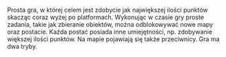Prosta gra, w której celem jest zdobycie jak największej ilości punktów skacząc coraz wyżej po platformach. Wykonując w czasie gry proste zadania, takie jak zbieranie obiektów,
można odblokowywać nowe mapy oraz postacie. Każda postać posiada inne umiejętności, np. zdobywanie większej ilości punktów. Na mapie pojawiają się także przeciwnicy. Gra ma
dwa tryby. 
